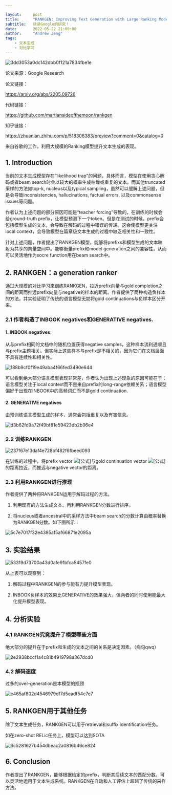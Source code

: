 ```yaml
---

layout:     post
title:      "RANKGEN: Improving Text Generation with Large Ranking Models"
subtitle:   读读Google的研究！
date:       2022-05-22 21:00:00
author:     "Andrew Zeng"
tags:
    - 文本生成
    - 对比学习
---
```


![3dd3053a0dc142dbb0f121a7834fbe1e](https://user-images.githubusercontent.com/47687248/169697672-11b7d49b-f5c5-4c95-bc37-50d6bdc19eba.png)

论文来源：Google Research

论文链接：

https://arxiv.org/abs/2205.09726

代码链接：

https://github.com/martiansideofthemoon/rankgen

知乎链接：

https://zhuanlan.zhihu.com/p/518306383/preview?comment=0&catalog=0

来自谷歌的工作，利用大规模的Ranking模型提升文本生成的表现。

## 1. Introduction

当前的文本生成模型存在“likelihood trap”的问题，具体而言，模型在使用贪心解码或者beam search时会以较大的概率生成枯燥或重复的文本。而其他truncated采样的方法如top-k, nucleus以及typical sampling，虽然可以缓解上述问题，但是会导致inconsistencies, hallucinations, factual errors, 以及commonsense issues等问题。

作者认为上述问题的部分原因可能是“teacher forcing”导致的，在训练的时候会给ground-truth prefix，让模型预测下一个token。但是在测试的时候，prefix会包括模型生成的文本，会导致在解码的过程中错误的传递。这会使模型更关注local context，会导致模型在篇章级文本生成的过程中缺乏相关性和一致性。

针对上述问题，作者提出了RANKGEN模型，能够将prefixs和模型生成的文本映射为共享的向量空间中。能够衡量prefix和model generation之间的兼容性，从而可以灵活地作为socre function用在beam search中。

## 2. RANKGEN：a generation ranker

通过大规模的对比学习来训练RANKGEN，拉近prefix向量与gold completion之间的距离而推远prefix向量与negative的样本的距离。作者提供了两种构造负样本的方法，并实验证明了传统的语言模型无妨将gold continuations与负样本区分开来。

### 2.1 作者构造了INBOOK negatives和GENERATIVE negatives.

#### 1.  INBOOK negatives:

从与prefix相同的文档中的随机位置获得negative samples，这种样本流利通顺且与prefix主题相关。但实际上这些样本与prefix是不相关的，因为它们在文档层面不具有连续性和相关性。

![188b9cf0f19e49aba4f66fed3490e644](https://user-images.githubusercontent.com/47687248/169697529-7fa8924b-58c8-42d7-aedc-fda7c1db610e.png)

可以看到绝大部分语言模型表现非常差，作者认为出现上述现象的原因可能在于：语言模型关注于local context而不是来自prefix的long-range依赖关系；语言模型偏好于出现在INBOOK中的高频词汇而不是gold continuation.

#### 2. GENERATIVE negatives

由预训练语言模型生成的样本，通常会包括重复以及有害信息。

![d3b62fd9a72f49bf81e59423db2b96e4](https://user-images.githubusercontent.com/47687248/169697545-1c2c5eea-678d-4fb4-b13d-16ec6532a5e7.png)



### 2.2 训练RANKGEN

![237f67e13daf4e728bf482f6fbeed093](https://user-images.githubusercontent.com/47687248/169697570-05ea1e8f-c1cc-4945-ab5b-d54e1ec8b97c.png)

在训练的过程中，将prefix vector ![[公式]](https://www.zhihu.com/equation?tex=+p_%7Bi%7D)与gold continuation vector ![[公式]](https://www.zhihu.com/equation?tex=c_%7Bi%7D) 的距离拉近，而推远与negative vector的距离。

### 2.3 利用RANKGEN进行推理

作者提供了两种将RANKGEN运用于解码过程的方法。

1. 利用现有的方法生成文本。再利用RANKGEN分数进行排序。

2. 将nucleus或者ancestral中的采样方法中beam search的分数计算由概率替换为RANKGEN分数。如下图所示：

![5c7e7017f32e4395af5af66871e2095a](https://user-images.githubusercontent.com/47687248/169697612-5db91457-5cd6-45cf-94c2-47a89ee00ea1.png)


## 3. 实验结果

![53319d73700a43d0afe91bfca5457fe0](https://user-images.githubusercontent.com/47687248/169697620-206205c8-a700-40bc-9210-715b35a874de.png)

从上表可以观察到：

1. 解码过程中RANKGEN的参与能有力提升模型表现。

2. INBOOK负样本的效果比GENERATIVE的效果强大，但两者的同时使用能最大化提升模型表现。

## 4. 分析实验

### 4.1 RANKGEN究竟提升了模型哪些方面

绝大部分的提升在于prefix和生成的文本之间的关系是决定因素。（病句qwq）

![2e2938bccf1a4c81b4919798a367dcd0](https://user-images.githubusercontent.com/47687248/169697634-5e10dedb-cb79-4b65-9ab6-d52c0f63f958.png)

### 4.2 解码速度

过多的over-generation是本模型的瓶颈

![e465af802d4546979df7d5eadf54c7e7](https://user-images.githubusercontent.com/47687248/169697652-08e92ab4-1c73-4540-b2b5-2a559b746d9b.png)

## 5. RANKGEN用于其他任务

除了文本生成任务，RANKGEN可以用于retrieval和suffix identification任务。

如在zero-shot RELic任务上，模型可以达到SOTA

![6c5281627b454dbeac2a0816b46ce824](https://user-images.githubusercontent.com/47687248/169697664-c8a2dbc0-6071-4fde-b76b-ccd665db61a6.png)


## 6. Conclusion

作者提出了RANKGEN，能够根据给定的prefix，判断其后续文本的匹配分数。可以灵活地运用于文本生成系统。RANKGEN在自动和人工评估上超越了传统的采样方法。
